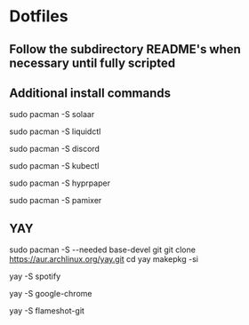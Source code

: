 # Dotfiles

## Follow the subdirectory README's when necessary until fully scripted

## Additional install commands

sudo pacman -S solaar

sudo pacman -S liquidctl

sudo pacman -S discord

sudo pacman -S kubectl

sudo pacman -S hyprpaper

sudo pacman -S pamixer

## YAY

sudo pacman -S --needed base-devel git
git clone https://aur.archlinux.org/yay.git
cd yay
makepkg -si

yay -S spotify

yay -S google-chrome

yay -S flameshot-git
